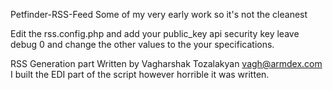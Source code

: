 Petfinder-RSS-Feed Some of my very early work so it's not the cleanest

Edit the rss.config.php and add your public_key api security key leave debug 0 and change the other values to the your specifications.

RSS Generation part Written by Vagharshak Tozalakyan <vagh@armdex.com>
I built the EDI part of the script however horrible it was written.
